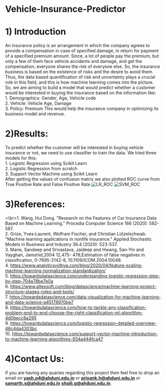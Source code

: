 # Vehicle-Insurance-Predictor
# 1) Introduction
An insurance policy is an arrangement in which the company agrees to provide a compensation in case of specified damage, in return for payment of a specified premium amount. Since, a lot of people pay the premium, but only a few of them face vehicle accidents and damage, and get the compensation, everyone shares the risk of everyone else. So, the insurance business is based on the existence of risks and the desire to avoid them. Thus, the data based quantification of risk and uncertainty plays a crucial role in this field, and this is how machine learning comes into the picture. So, we are aiming to build a model that would predict whether a customer would be interested in buying the insurance based on the information like:
<br />1. Demographics: Gender, Age, Vehicle code<br />
         2. Vehicle: Vehicle Age, Damage<br />
         3. Policy: Premium
This would help the insurance company in optimizing its business model and revenue.

# 2)Results:
To predict whether the customer will be interested in buying vehicle insurance or not, we need to use classifier to
train the data. We tried three models for this:
<br />1. Logistic Regression using Scikit Learn<br />
         2. Logistic Regression from scratch<br />
         3. Support Vector Machine using Scikit Learn<br />
After getting the values of confusion matrix we also plotted ROC curve from True Positive Rate and False Positive Rate
![LR_ROC](https://user-images.githubusercontent.com/47913479/114299305-23d97780-9ad8-11eb-8d08-77d6fcfee73e.png)
![SVM_ROC](https://user-images.githubusercontent.com/47913479/114299299-20de8700-9ad8-11eb-8472-6d47a58625df.png)

# 3)References:
<\br>1. Wang, Hui Dong. "Research on the Features of Car Insurance Data Based on Machine Learning." Procedia Computer Science 166 (2020): 582-587.<br />
          2. Grize, Yves‐Laurent, Wolfram Fischer, and Christian Lützelschwab. "Machine learning applications in nonlife insurance." Applied Stochastic Models in Business and Industry 36.4 (2020): 523-537.<br />
          3. Mane, Sandeep and Srivastava, Jaideep and Hwang, San-Yin and Vayghan, Jamshid,2004 12,475- 478,Estimation of false negatives in classification, 0-7695-2142-8, 10.1109/ICDM.2004.10048.<br />
          4. https://www.analyticsvidhya.com/blog/2020/04/feature-scaling-machine-learning-normalization-standardization/ <br />
          5. https://towardsdatascience.com/understanding-logistic-regression-step-by-step-704a78be7e0a <br />
          6. https://www.altexsoft.com/blog/datascience/machine-learning-project-structure-stages-roles-and-tools/ <br />
          7. https://towardsdatascience.com/data-visualization-for-machine-learning-and-data-science-a45178970be7 <br />
          8. https://towardsdatascience.com/how-to-tackle-any-classification-problem-end-to-end-choose-the-right-classification-ml-algorithm-4d0becc6a295 <br />
          9. https://towardsdatascience.com/logistic-regression-detailed-overview-46c4da4303bc <br />
          10. https://towardsdatascience.com/support-vector-machine-introduction-to-machine-learning-algorithms-934a444fca47 <br />

# 4)Contact Us:
If you are having any quaries regarding this project then feel free to drop an email on **yash.p4@ahduni.edu.in** or  **priyank.h@ahduni.edu.in** or **samarth.s@ahduni.edu.in** **shaili.g@ahduni.edu.in**.
